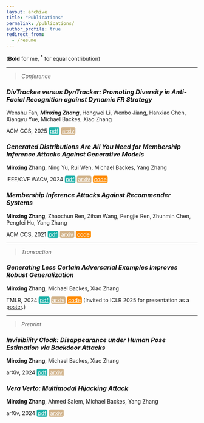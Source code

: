 ```yaml
---
layout: archive
title: "Publications"
permalink: /publications/
author_profile: true
redirect_from:
  - /resume
---
```


<style type="text/css" rel="stylesheet">
.btn--paper {
color: white;
background-color: lightseagreen;
padding: 1px 3px;
text-align: center;
border-radius: 4px;
a { TEXT-DECORATION:none }
}
.btn--arxiv {
color: white;
background-color: tan;
padding: 1px 3px;
text-align: center;
border-radius: 4px;
a { TEXT-DECORATION:none }
}
.btn--code {
color: white;
background-color: DARKORANGE;
padding: 1px 3px;
text-align: center;
border-radius: 4px;
a { TEXT-DECORATION:none }
}
</style>

(**Bold** for me, <sup>*</sup> for equal contribution)

-------------------------------------

> *Conference*

### *DivTrackee versus DynTracker: Promoting Diversity in Anti-Facial Recognition against Dynamic FR Strategy*

Wenshu Fan<sup>*</sup>, **Minxing Zhang**<sup>*</sup>, Hongwei Li, Wenbo Jiang, Hanxiao Chen, Xiangyu Yue, Michael Backes, Xiao Zhang

ACM CCS, 2025
<a href="https://arxiv.org/pdf/2501.06533" class="btn--paper" target="_blank">pdf</a>
<a href="https://arxiv.org/abs/2501.06533" class="btn--arxiv" target="_blank">arxiv</a>

### *Generated Distributions Are All You Need for Membership Inference Attacks Against Generative Models*

**Minxing Zhang**, Ning Yu, Rui Wen, Michael Backes, Yang Zhang

IEEE/CVF WACV, 2024
<a href="https://arxiv.org/pdf/2310.19410" class="btn--paper" target="_blank">pdf</a>
<a href="https://arxiv.org/abs/2310.19410" class="btn--arxiv" target="_blank">arxiv</a>
<a href="https://github.com/minxingzhang/MIAGM" class="btn--code" target="_blank">code</a>

### *Membership Inference Attacks Against Recommender Systems*

**Minxing Zhang**, Zhaochun Ren, Zihan Wang, Pengjie Ren, Zhunmin Chen, Pengfei Hu, Yang Zhang

ACM CCS, 2021
<a href="https://arxiv.org/pdf/2109.08045" class="btn--paper" target="_blank">pdf</a>
<a href="https://arxiv.org/abs/2109.08045" class="btn--arxiv" target="_blank">arxiv</a>
<a href="https://github.com/minxingzhang/MIARS" class="btn--code" target="_blank">code</a>

-------------------------------------

> *Transaction*

### *Generating Less Certain Adversarial Examples Improves Robust Generalization*

**Minxing Zhang**, Michael Backes, Xiao Zhang

TMLR, 2024
<a href="https://arxiv.org/pdf/2310.04539" class="btn--paper" target="_blank">pdf</a>
<a href="https://arxiv.org/abs/2310.04539" class="btn--arxiv" target="_blank">arxiv</a>
<a href="https://github.com/TrustMLRG/AdvCertainty" class="btn--code" target="_blank">code</a>
(Invited to ICLR 2025 for presentation as a <a href="https://iclr.cc/virtual/2025/poster/31455" target="_blank">poster</a>.)

-------------------------------------

> *Preprint*

### *Invisibility Cloak: Disappearance under Human Pose Estimation via Backdoor Attacks*

**Minxing Zhang**, Michael Backes, Xiao Zhang

arXiv, 2024
<a href="https://arxiv.org/pdf/2410.07670" class="btn--paper" target="_blank">pdf</a>
<a href="https://arxiv.org/abs/2410.07670" class="btn--arxiv" target="_blank">arxiv</a>

### *Vera Verto: Multimodal Hijacking Attack*

**Minxing Zhang**, Ahmed Salem, Michael Backes, Yang Zhang

arXiv, 2024
<a href="https://arxiv.org/pdf/2408.00129" class="btn--paper" target="_blank">pdf</a>
<a href="https://arxiv.org/abs/2408.00129" class="btn--arxiv" target="_blank">arxiv</a>
